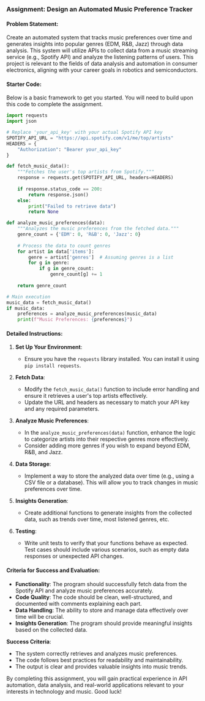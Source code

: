 ### Assignment: Design an Automated Music Preference Tracker

#### Problem Statement:
Create an automated system that tracks music preferences over time and generates insights into popular genres (EDM, R&B, Jazz) through data analysis. This system will utilize APIs to collect data from a music streaming service (e.g., Spotify API) and analyze the listening patterns of users. This project is relevant to the fields of data analysis and automation in consumer electronics, aligning with your career goals in robotics and semiconductors.

#### Starter Code:
Below is a basic framework to get you started. You will need to build upon this code to complete the assignment.

```python
import requests
import json

# Replace 'your_api_key' with your actual Spotify API key
SPOTIFY_API_URL = "https://api.spotify.com/v1/me/top/artists"
HEADERS = {
    "Authorization": "Bearer your_api_key"
}

def fetch_music_data():
    """Fetches the user's top artists from Spotify."""
    response = requests.get(SPOTIFY_API_URL, headers=HEADERS)
    
    if response.status_code == 200:
        return response.json()
    else:
        print("Failed to retrieve data")
        return None

def analyze_music_preferences(data):
    """Analyzes the music preferences from the fetched data."""
    genre_count = {'EDM': 0, 'R&B': 0, 'Jazz': 0}
    
    # Process the data to count genres
    for artist in data['items']:
        genre = artist['genres']  # Assuming genres is a list
        for g in genre:
            if g in genre_count:
                genre_count[g] += 1
                
    return genre_count

# Main execution
music_data = fetch_music_data()
if music_data:
    preferences = analyze_music_preferences(music_data)
    print(f"Music Preferences: {preferences}")
```

#### Detailed Instructions:
1. **Set Up Your Environment**:
   - Ensure you have the `requests` library installed. You can install it using `pip install requests`.

2. **Fetch Data**:
   - Modify the `fetch_music_data()` function to include error handling and ensure it retrieves a user's top artists effectively.
   - Update the URL and headers as necessary to match your API key and any required parameters.

3. **Analyze Music Preferences**:
   - In the `analyze_music_preferences(data)` function, enhance the logic to categorize artists into their respective genres more effectively.
   - Consider adding more genres if you wish to expand beyond EDM, R&B, and Jazz.

4. **Data Storage**:
   - Implement a way to store the analyzed data over time (e.g., using a CSV file or a database). This will allow you to track changes in music preferences over time.

5. **Insights Generation**:
   - Create additional functions to generate insights from the collected data, such as trends over time, most listened genres, etc.

6. **Testing**:
   - Write unit tests to verify that your functions behave as expected. Test cases should include various scenarios, such as empty data responses or unexpected API changes.

#### Criteria for Success and Evaluation:
- **Functionality**: The program should successfully fetch data from the Spotify API and analyze music preferences accurately.
- **Code Quality**: The code should be clean, well-structured, and documented with comments explaining each part.
- **Data Handling**: The ability to store and manage data effectively over time will be crucial.
- **Insights Generation**: The program should provide meaningful insights based on the collected data.

**Success Criteria**:
- The system correctly retrieves and analyzes music preferences.
- The code follows best practices for readability and maintainability.
- The output is clear and provides valuable insights into music trends.

By completing this assignment, you will gain practical experience in API automation, data analysis, and real-world applications relevant to your interests in technology and music. Good luck!